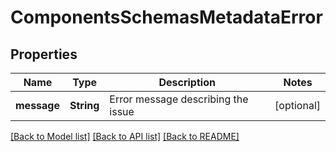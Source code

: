 # ComponentsSchemasMetadataError

## Properties
Name | Type | Description | Notes
------------ | ------------- | ------------- | -------------
**message** | **String** | Error message describing the issue | [optional] 

[[Back to Model list]](../README.md#documentation-for-models) [[Back to API list]](../README.md#documentation-for-api-endpoints) [[Back to README]](../README.md)


